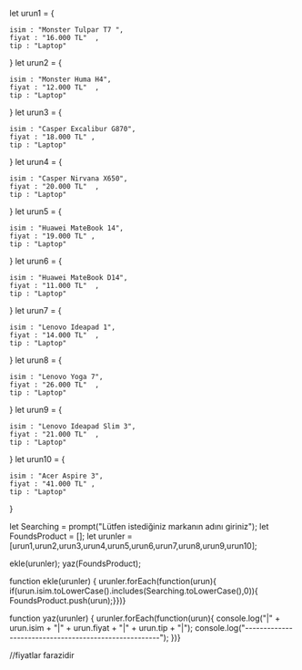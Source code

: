 let urun1 = {

    isim : "Monster Tulpar T7 ",
    fiyat : "16.000 TL"  , 
    tip : "Laptop"
}
let urun2 = {

    isim : "Monster Huma H4",
    fiyat : "12.000 TL"  , 
    tip : "Laptop"
}
let urun3 = {

    isim : "Casper Excalibur G870",
    fiyat : "18.000 TL" , 
    tip : "Laptop"
}
let urun4 = {

    isim : "Casper Nirvana X650",
    fiyat : "20.000 TL"  , 
    tip : "Laptop"
}
let urun5 = {

    isim : "Huawei MateBook 14",
    fiyat : "19.000 TL" , 
    tip : "Laptop"
}
let urun6 = {

    isim : "Huawei MateBook D14",
    fiyat : "11.000 TL"  , 
    tip : "Laptop"
}
let urun7 = {

    isim : "Lenovo Ideapad 1",
    fiyat : "14.000 TL"  , 
    tip : "Laptop"
}
let urun8 = {

    isim : "Lenovo Yoga 7",
    fiyat : "26.000 TL"  , 
    tip : "Laptop"
}
let urun9 = {

    isim : "Lenovo Ideapad Slim 3",
    fiyat : "21.000 TL"  , 
    tip : "Laptop"
}
let urun10 = {

    isim : "Acer Aspire 3",
    fiyat : "41.000 TL" , 
    tip : "Laptop"
}

let Searching = prompt("Lütfen istediğiniz markanın adını giriniz");
let FoundsProduct = [];
let urunler = [urun1,urun2,urun3,urun4,urun5,urun6,urun7,urun8,urun9,urun10];


ekle(urunler);
yaz(FoundsProduct);

function ekle(urunler) {
urunler.forEach(function(urun){
    if(urun.isim.toLowerCase().includes(Searching.toLowerCase(),0)){
FoundsProduct.push(urun);}})}

function yaz(urunler) { 
    urunler.forEach(function(urun){
console.log("|" + urun.isim + "|" + urun.fiyat + "|" + urun.tip + "|");
console.log("------------------------------------------------------");
})}

//fiyatlar farazidir
